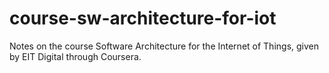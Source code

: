 # course-sw-architecture-for-iot
Notes on the course Software Architecture for the Internet of Things, given by EIT Digital through Coursera.
